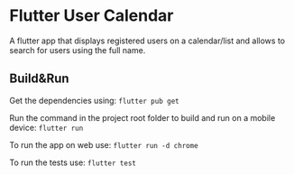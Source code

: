 # Flutter User Calendar
A flutter app that displays registered users on a calendar/list and allows to search for users using the full name. 

## Build&Run

Get the dependencies using:
`flutter pub get`

Run the command in the project root folder to build and run on a mobile device:
`flutter run`

To run the app on web use:
`flutter run -d chrome`

To run the tests use:
`flutter test`
